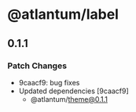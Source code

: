 # @atlantum/label

## 0.1.1
### Patch Changes

- 9caacf9: bug fixes
- Updated dependencies [9caacf9]
  - @atlantum/theme@0.1.1

